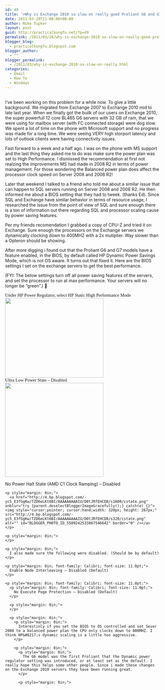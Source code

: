 ```yaml
---
id: 49
title: '>Why is Exchange 2010 so slow on really good Proliant G6 and G7 hardware?'
date: 2011-03-28T21:08:00+00:00
author: Mike Tupker
layout: post
guid: http://practicalkungfu.net/?p=49
permalink: /2011/03/28/why-is-exchange-2010-so-slow-on-really-good-proliant-g6-and-g7-hardware/
blogger_blog:
  - practicalkungfu.blogspot.com
blogger_author:
  - ""
blogger_permalink:
  - /2011/03/why-is-exchange-2010-so-slow-on-really.html
categories:
  - Email
  - How To
  - Windows
---
```

>

<a rel="lightbox[350]" href="http://karuppuswamy.com/wordpress/wp-content/uploads/2008/12/storport1.jpg"><br /></a>I&#8217;ve been working on this problem for a while now. To give a little background. We migrated from Exchange 2007 to Exchange 2010 mid to late last year. When we finally got the builk of our users on Exchange 2010, the super powerfull 12 core BL465 G6 servers with 32 GB of ram, that we were using for mailbox server (with FC connected storage) were dog slow. We spent a lot of time on the phone with Microsoft support and no progress was made for a long time. We were seeing VERY high storport latency and lots of outlook clients were having connectivity issues.

Fast forward to a week and a half ago. I was on the phone with MS support and the last thing they asked me to do was make sure the power plan was set to High Performance. I dismissed the recommendation at first not realzing the improvements MS had made in 2008 R2 in terms of power management. For those wondering the Balanced power plan does affect the processor clock speed on Server 2008 and 2008 R2!

Later that weekend I talked to a friend who told me about a similar issue that can happen to SQL servers running on Server 2008 and 2008 R2. He then informed me about a BIOS setting that they had to tweek. (thanks Ed). Since SQL and Exchange have similar behavior in terms of resource usage, I researched the issue from the point of view of SQL and sure enough there is a ton of information out there regarding SQL and processor scaling cause by power saving features.

Per my friends recomendation I grabbed a copy of CPU-Z and tried it on Exchange. Sure enough the processors on the Exchange servers we dynamically clocking down to 400MHZ with a 2x mutiplier. Way slower than a Opteron should be showing.

After more digging i found out that the Proliant G6 and G7 models have a feature enabled, in the BIOS, by default called HP Dynamic Power Savings Mode, which is not OS aware. It turns out that fixed it. Here are the BIOS settings I set on the exchange servers to get the best performance.

(FYI: The below settings turn off all power saving features of the servers, and set the processor to run at max performance. Your servers will no longer be &#8220;green&#8221;.) 🙂</p> 

<p style="margin: 0in; font-family: Calibri; font-size: 11.0pt;">
  Under HP Power Regulator, select HP Static High Performance Mode
</p>

<p style="margin: 0in;">
  <a href="http://1.bp.blogspot.com/-lqzeW0qBD8A/TZD52UT5c7I/AAAAAAAAAIE/hSuOpM7dvm4/s1600/powerregulator.png" onblur="try {parent.deselectBloggerImageGracefully();} catch(e) {}"><img style="cursor:pointer; cursor:hand;width: 320px; height: 259px;" src="http://1.bp.blogspot.com/-lqzeW0qBD8A/TZD52UT5c7I/AAAAAAAAAIE/hSuOpM7dvm4/s320/powerregulator.png" alt="" id="BLOGGER_PHOTO_ID_5589241849127203762" border="0" /></a>
</p>

<p style="margin: 0in;">
</p>

<p style="margin: 0in; font-family: Calibri; font-size: 11.0pt;">
  <p style="margin: 0in; font-family: Calibri; font-size: 11.0pt;">
    Ultra Low Power State – Disabled
  </p>
  
  <p style="margin: 0in;">
    <a href="http://4.bp.blogspot.com/-UVxtWS1L1TY/TZD6H9-SPaI/AAAAAAAAAIM/ocbGGSLDR8w/s1600/powerstate.png" onblur="try {parent.deselectBloggerImageGracefully();} catch(e) {}"><img style="cursor:pointer; cursor:hand;width: 320px; height: 306px;" src="http://4.bp.blogspot.com/-UVxtWS1L1TY/TZD6H9-SPaI/AAAAAAAAAIM/ocbGGSLDR8w/s320/powerstate.png" alt="" id="BLOGGER_PHOTO_ID_5589242152368618914" border="0" /></a>
  </p>
  
  <p style="margin: 0in;">
  </p>
  
  <p style="margin: 0in; font-family: Calibri; font-size: 11.0pt;">
    <p>
      No Power Halt State (AMD C1 Clock Ramping) – Disabled
    </p>
    
    <p style="margin: 0in;">
      <a href="http://4.bp.blogspot.com/-yc5_E3fGgKw/TZD6eLKt6BI/AAAAAAAAAIU/D0tJRfEHCD8/s1600/cstate.png" onblur="try {parent.deselectBloggerImageGracefully();} catch(e) {}"><img style="cursor:pointer; cursor:hand;width: 320px; height: 267px;" src="http://4.bp.blogspot.com/-yc5_E3fGgKw/TZD6eLKt6BI/AAAAAAAAAIU/D0tJRfEHCD8/s320/cstate.png" alt="" id="BLOGGER_PHOTO_ID_5589242533867546642" border="0" /></a>
    </p>
    
    <p style="margin: 0in;">
    </p>
    
    <p style="margin: 0in;">
      I also made sure the following were disabled. (Should be by default)
    </p>
    
    <p style="margin: 0in; font-family: Calibri; font-size: 11.0pt;">
      Enable Node Interleaving – Disabled (Default)
    </p>
    
    <p style="margin: 0in; font-family: Calibri; font-size: 11.0pt;">
      <p style="margin: 0in; font-family: Calibri; font-size: 11.0pt;">
        No Execute Page Protection – Disabled (Default)
      </p>
      
      <p style="margin: 0in;">
      </p>
      
      <p style="margin: 0in;">
        <p style="margin: 0in;">
          Interestinly if you set the BIOS to OS controlled and set Sever 2008 to a balanced power plan the CPU only clocks down to 800MHZ. I think HP&#8217;s dynamic scaling is a little too aggressive.
        </p>
        
        <p style="margin: 0in;">
          <p style="margin: 0in;">
            The G6 model was the first Proliant that the Dynamic power regulator setting was introduced, or at least set as the default. I really hope this helps some other people. Since i made these changes on the Exchange 2010 servers they have been running great.
          </p>
          
          <p style="margin: 0in;">